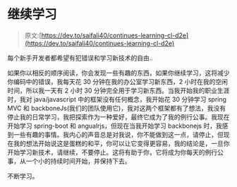 # 继续学习

> 原文:[https://dev.to/saifali40/continues-learning-cl-d2e](https://dev.to/saifali40/continues-learning-cl-d2e)

每个新手开发者都希望有犯错误和学习新技术的自由..

如果你以相反的顺序阅读，你会发现一些有趣的东西，如果你继续学习，这将减少你编码中的错误，我每天花 30 分钟在我的办公室学习新东西，2 小时在我的空闲时间，所以我一天有 2 小时 30 分钟完全用于学习新东西。当我开始我的职业生涯时，我对 java/javascript 中的框架没有任何概念，我开始花 30 分钟学习 spring MVC 和 backboneJs(我们的团队使用它)，我对这两个框架都有了想法，我没有停止我的日常学习，我把探索作为一种爱好，最终它成为了我的例行公事。我现在开始学习 spring-boot 和 angualrjs，但现在当我开始学习 backbonejs 时，我感到一些有趣的事情。我内心的声音总是对我说，你不能做到这一点，请停止，但现在我的想法开始说这是蛋糕的和平，你可以让它变得更容易，我的结论是，一旦你开始学习新技术，请继续，不要停止。这将有助于你，它将成为你每天的例行公事，从一个小的持续时间开始，并保持下去。

不断学习。